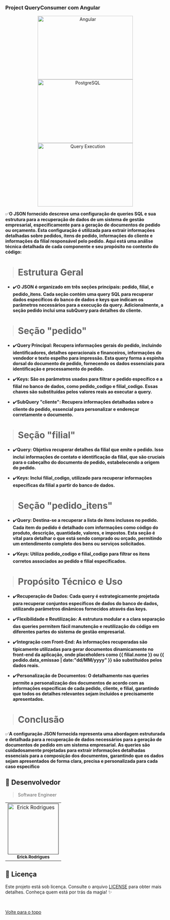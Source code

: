 ### Project QueryConsumer com Angular

<p align="center">
  <img src="https://miro.medium.com/v2/resize:fit:1400/1*bMgQ8MhbnQexpqHgIgBJPA.png" alt="Angular" width="300" height="200" />
  <img src="https://miro.medium.com/v2/resize:fit:512/0*ioDeujW3euLCfXew.png" alt="PostgreSQL" width="300" height="200" />
  <img src="https://percona.com/blog/wp-content/uploads/2016/05/Asynchronous-Query-Execution-1-300x274.jpg" alt="Query Execution" width="300" height="200" />
</p>



✅**O JSON fornecido descreve uma configuração de queries SQL e sua estrutura para a recuperação de dados de um sistema de gestão empresarial, especificamente para a geração de documentos de pedido ou orçamento. Esta configuração é utilizada para extrair informações detalhadas sobre pedidos, itens de pedido, informações do cliente e informações da filial responsável pelo pedido. Aqui está uma análise técnica detalhada de cada componente e seu propósito no contexto do código:**

> # Estrutura Geral

- :heavy_check_mark:**O JSON é organizado em três seções principais: pedido, filial, e pedido_itens. Cada seção contém uma query SQL para recuperar dados específicos do banco de dados e keys que indicam os parâmetros necessários para a execução da query. Adicionalmente, a seção pedido inclui uma subQuery para detalhes do cliente.**

> # Seção "pedido"
- :heavy_check_mark:**Query Principal: Recupera informações gerais do pedido, incluindo identificadores, detalhes operacionais e financeiros, informações do vendedor e texto espelho para impressão. Esta query forma a espinha dorsal do documento de pedido, fornecendo os dados essenciais para identificação e processamento do pedido.**

- :heavy_check_mark:**Keys: São os parâmetros usados para filtrar o pedido específico e a filial no banco de dados, como pedido_codigo e filial_codigo. Essas chaves são substituídas pelos valores reais ao executar a query.**

- :heavy_check_mark:**SubQuery "cliente": Recupera informações detalhadas sobre o cliente do pedido, essencial para personalizar e endereçar corretamente o documento.**

> # Seção "filial"

- :heavy_check_mark:**Query: Objetiva recuperar detalhes da filial que emite o pedido. Isso inclui informações de contato e identificação da filial, que são cruciais para o cabeçalho do documento de pedido, estabelecendo a origem do pedido.**

- :heavy_check_mark:**Keys: Inclui filial_codigo, utilizado para recuperar informações específicas da filial a partir do banco de dados.**

> # Seção "pedido_itens"

- :heavy_check_mark:**Query: Destina-se a recuperar a lista de itens inclusos no pedido. Cada item do pedido é detalhado com informações como código do produto, descrição, quantidade, valores, e impostos. Esta seção é vital para detalhar o que está sendo comprado ou orçado, permitindo um entendimento completo dos bens ou serviços solicitados.**

- :heavy_check_mark:**Keys: Utiliza pedido_codigo e filial_codigo para filtrar os itens corretos associados ao pedido e filial especificados.**

> # Propósito Técnico e Uso

- :heavy_check_mark:**Recuperação de Dados: Cada query é estrategicamente projetada para recuperar conjuntos específicos de dados do banco de dados, utilizando parâmetros dinâmicos fornecidos através das keys.**

- :heavy_check_mark:**Flexibilidade e Reutilização: A estrutura modular e a clara separação das queries permitem fácil manutenção e reutilização do código em diferentes partes do sistema de gestão empresarial.**

- :heavy_check_mark:**Integração com Front-End: As informações recuperadas são tipicamente utilizadas para gerar documentos dinamicamente no front-end da aplicação, onde placeholders como {{ filial.nome }} ou {{ pedido.data_emissao | date:"dd/MM/yyyy" }} são substituídos pelos dados reais.**

- :heavy_check_mark:**Personalização de Documentos: O detalhamento nas queries permite a personalização dos documentos de acordo com as informações específicas de cada pedido, cliente, e filial, garantindo que todos os detalhes relevantes sejam incluídos e precisamente apresentados.**
> # Conclusão

✅**A configuração JSON fornecida representa uma abordagem estruturada e detalhada para a recuperação de dados necessários para a geração de documentos de pedido em um sistema empresarial. As queries são cuidadosamente projetadas para extrair informações detalhadas essenciais para a composição dos documentos, garantindo que os dados sejam apresentados de forma clara, precisa e personalizada para cada caso específico**




## 🤝 Desenvolvedor

> Software Engineer

<table align="center">
  <tr>
    <td align="center">
      <a href="">
        <img src="https://avatars.githubusercontent.com/u/109317442?v=4" width="160px;" alt="Erick Rodrigues"/><br>
        <sub>
          <b>Erick Rodrigues</b>
        </sub>
      </a>
    </td>
  </tr>
</table>


## 📝 Licença

Este projeto está sob licença. Consulte o arquivo [LICENSE](LICENSE) para obter mais detalhes.
Conheça quem está por trás da magia! ✨

&#xa0;



<a href="#top">Volte para o topo</a>
